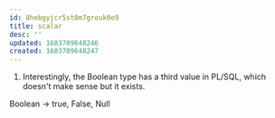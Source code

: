 ```yaml
---
id: 8hebgyjcr5st0m7grouk0o9
title: scalar
desc: ''
updated: 1683709648246
created: 1683709648247
---
```

1. Interestingly, the Boolean type has a third value in PL/SQL, which doesn't make sense but it exists.

Boolean -> true, False, Null
